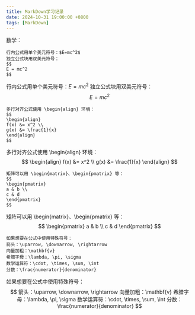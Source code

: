 ```yaml
---
title: MarkDown学习记录
date: 2024-10-31 19:00:00 +0800
tags: [MarkDown]     
---
```

数学：

~~~
行内公式用单个美元符号：$E=mc^2$
独立公式块用双美元符号：
$$
E = mc^2
$$
~~~

行内公式用单个美元符号：$E=mc^2$
独立公式块用双美元符号：
$$
E = mc^2
$$

~~~
多行对齐公式使用 \begin{align} 环境：
$$
\begin{align}
f(x) &= x^2 \\
g(x) &= \frac{1}{x}
\end{align}
$$
~~~

多行对齐公式使用 \begin{align} 环境：
$$
\begin{align}
f(x) &= x^2 \\
g(x) &= \frac{1}{x}
\end{align}
$$

~~~
矩阵可以用 \begin{matrix}、\begin{pmatrix} 等：
$$
\begin{pmatrix}
a & b \\
c & d
\end{pmatrix}
$$
~~~

矩阵可以用 \begin{matrix}、\begin{pmatrix} 等：
$$
\begin{pmatrix}
a & b \\
c & d
\end{pmatrix}
$$

~~~
如果想要在公式中使用特殊符号：
箭头：\uparrow, \downarrow, \rightarrow
向量加粗：\mathbf{v}
希腊字母：\lambda, \pi, \sigma
数学运算符：\cdot, \times, \sum, \int
分数：\frac{numerator}{denominator}
~~~

如果想要在公式中使用特殊符号：
$$
箭头：\uparrow, \downarrow, \rightarrow
向量加粗：\mathbf{v}
希腊字母：\lambda, \pi, \sigma
数学运算符：\cdot, \times, \sum, \int
分数：\frac{numerator}{denominator}
$$